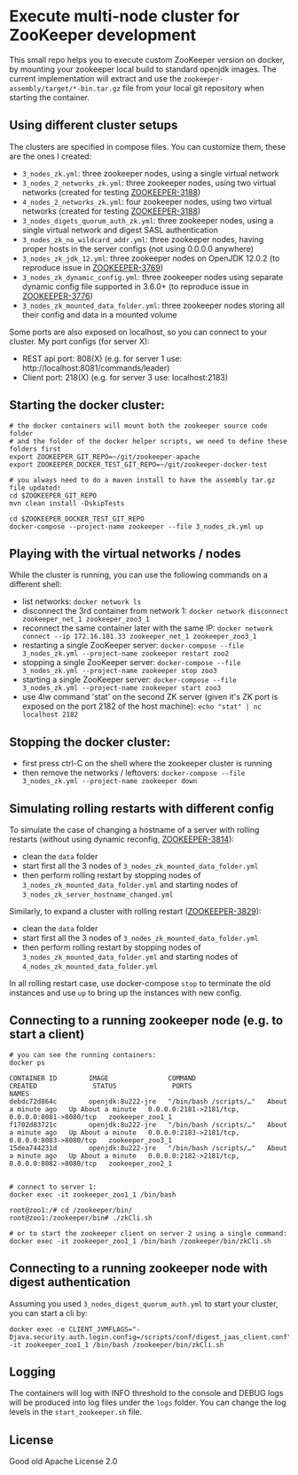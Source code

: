 # Execute multi-node cluster for ZooKeeper development

This small repo helps you to execute custom ZooKeeper version on
docker, by mounting your zookeeper local build to standard openjdk images.
The current implementation will extract and use the `zookeeper-assembly/target/*-bin.tar.gz` file from your local git
repository when starting the container.


## Using different cluster setups

The clusters are specified in compose files. You can customize them, these are the ones I created:
- `3_nodes_zk.yml`: three zookeeper nodes, using a single virtual network
- `3_nodes_2_networks_zk.yml`: three zookeeper nodes, using two virtual networks (created for testing [ZOOKEEPER-3188](https://issues.apache.org/jira/browse/ZOOKEEPER-3188))
- `4_nodes_2_networks_zk.yml`: four zookeeper nodes, using two virtual networks (created for testing [ZOOKEEPER-3188](https://issues.apache.org/jira/browse/ZOOKEEPER-3188))
- `3_nodes_digets_quorum_auth_zk.yml`: three zookeeper nodes, using a single virtual network and digest SASL authentication
- `3_nodes_zk_no_wildcard_addr.yml`: three zookeeper nodes, having proper hosts in the server configs (not using 0.0.0.0 anywhere)
- `3_nodes_zk_jdk_12.yml`: three zookeeper nodes on OpenJDK 12.0.2 (to reproduce issue in [ZOOKEEPER-3769](https://issues.apache.org/jira/browse/ZOOKEEPER-3769))
- `3_nodes_zk_dynamic_config.yml`: three zookeeper nodes using separate dynamic config file supported in 3.6.0+ (to reproduce issue in [ZOOKEEPER-3776](https://issues.apache.org/jira/browse/ZOOKEEPER-3776))
- `3_nodes_zk_mounted_data_folder.yml`: three zookeeper nodes storing all their config and data in a mounted volume

Some ports are also exposed on localhost, so you can connect to your cluster. My port configs (for server X):
- REST api port: 808(X) (e.g. for server 1 use: http://localhost:8081/commands/leader)
- Client port: 218(X) (e.g. for server 3 use: localhost:2183)

## Starting the docker cluster:

```
# the docker containers will mount both the zookeeper source code folder
# and the folder of the docker helper scripts, we need to define these folders first
export ZOOKEEPER_GIT_REPO=~/git/zookeeper-apache
export ZOOKEEPER_DOCKER_TEST_GIT_REPO=~/git/zookeeper-docker-test

# you always need to do a maven install to have the assembly tar.gz file updated!
cd $ZOOKEEPER_GIT_REPO
mvn clean install -DskipTests

cd $ZOOKEEPER_DOCKER_TEST_GIT_REPO
docker-compose --project-name zookeeper --file 3_nodes_zk.yml up

```

## Playing with the virtual networks / nodes
While the cluster is running, you can use the following commands on a different shell:
- list networks: `docker network ls`
- disconnect the 3rd container from network 1: `docker network disconnect zookeeper_net_1 zookeeper_zoo3_1`
- reconnect the same container later with the same IP: `docker network connect --ip 172.16.101.33 zookeeper_net_1 zookeeper_zoo3_1`
- restarting a single ZooKeeper server: `docker-compose --file 3_nodes_zk.yml --project-name zookeeper restart zoo2`
- stopping a single ZooKeeper server: `docker-compose --file 3_nodes_zk.yml --project-name zookeeper stop zoo3`
- starting a single ZooKeeper server: `docker-compose --file 3_nodes_zk.yml --project-name zookeeper start zoo3`
- use 4lw command 'stat' on the second ZK server (given it's ZK port is exposed on the port 2182 of the host machine): `echo "stat" | nc localhost 2182`

## Stopping the docker cluster:
- first press ctrl-C on the shell where the zookeeper cluster is running
- then remove the networks / leftovers: `docker-compose --file 3_nodes_zk.yml --project-name zookeeper down`

## Simulating rolling restarts with different config

To simulate the case of changing a hostname of a server with rolling restarts (without using dynamic reconfig, [ZOOKEEPER-3814](https://issues.apache.org/jira/browse/ZOOKEEPER-3814)):
- clean the `data` folder
- start first all the 3 nodes of `3_nodes_zk_mounted_data_folder.yml`
- then perform rolling restart by stopping nodes of `3_nodes_zk_mounted_data_folder.yml` and starting nodes of `3_nodes_zk_server_hostname_changed.yml`

Similarly, to expand a cluster with rolling restart ([ZOOKEEPER-3829](https://issues.apache.org/jira/browse/ZOOKEEPER-3829)):
- clean the `data` folder
- start first all the 3 nodes of `3_nodes_zk_mounted_data_folder.yml`
- then perform rolling restart by stopping nodes of `3_nodes_zk_mounted_data_folder.yml` and starting nodes of `4_nodes_zk_mounted_data_folder.yml`

In all rolling restart case, use docker-compose `stop` to terminate the old instances and use `up` to bring up the instances with new config.

## Connecting to a running zookeeper node (e.g. to start a client)
```
# you can see the running containers:
docker ps

CONTAINER ID        IMAGE               COMMAND                  CREATED              STATUS              PORTS                                            NAMES
debdc72d864c        openjdk:8u222-jre   "/bin/bash /scripts/…"   About a minute ago   Up About a minute   0.0.0.0:2181->2181/tcp, 0.0.0.0:8081->8080/tcp   zookeeper_zoo1_1
f1702d83721c        openjdk:8u222-jre   "/bin/bash /scripts/…"   About a minute ago   Up About a minute   0.0.0.0:2183->2181/tcp, 0.0.0.0:8083->8080/tcp   zookeeper_zoo3_1
15dea744231d        openjdk:8u222-jre   "/bin/bash /scripts/…"   About a minute ago   Up About a minute   0.0.0.0:2182->2181/tcp, 0.0.0.0:8082->8080/tcp   zookeeper_zoo2_1


# connect to server 1:
docker exec -it zookeeper_zoo1_1 /bin/bash

root@zoo1:/# cd /zookeeper/bin/
root@zoo1:/zookeeper/bin# ./zkCli.sh

# or to start the zookeeper client on server 2 using a single command:
docker exec -it zookeeper_zoo1_1 /bin/bash /zookeeper/bin/zkCli.sh
```


## Connecting to a running zookeeper node with digest authentication 
Assuming you used `3_nodes_digest_quorum_auth.yml` to start your cluster, you can start a cli by:
```
docker exec -e CLIENT_JVMFLAGS="-Djava.security.auth.login.config=/scripts/conf/digest_jaas_client.conf" -it zookeeper_zoo1_1 /bin/bash /zookeeper/bin/zkCli.sh
```

## Logging

The containers will log with INFO threshold to the console and DEBUG logs will be produced into log files under the `logs` folder. You can change the log levels in the `start_zookeeper.sh` file.


## License

Good old Apache License 2.0